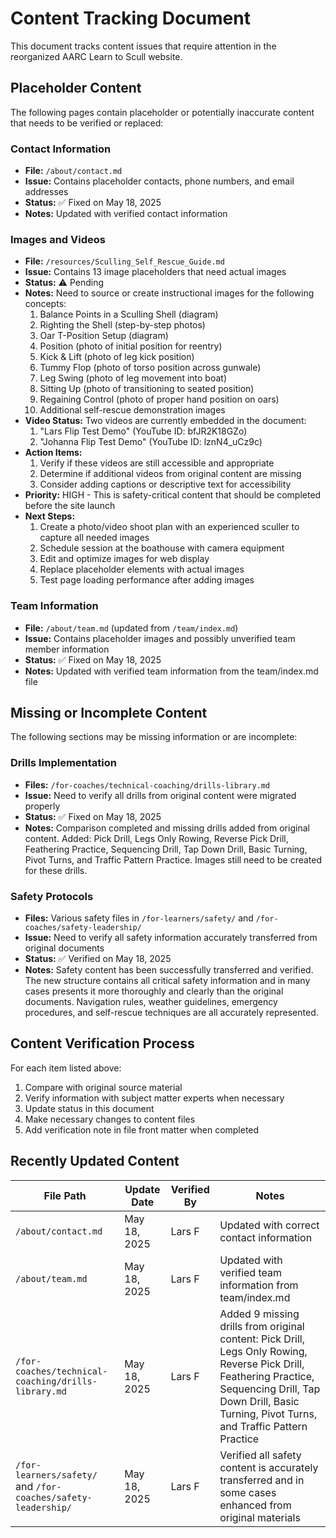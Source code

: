 # Content Tracking Document

This document tracks content issues that require attention in the reorganized AARC Learn to Scull website.

## Placeholder Content

The following pages contain placeholder or potentially inaccurate content that needs to be verified or replaced:

### Contact Information
- **File:** `/about/contact.md`
- **Issue:** Contains placeholder contacts, phone numbers, and email addresses
- **Status:** ✅ Fixed on May 18, 2025
- **Notes:** Updated with verified contact information

### Images and Videos
- **File:** `/resources/Sculling_Self_Rescue_Guide.md`
- **Issue:** Contains 13 image placeholders that need actual images
- **Status:** ⚠️ Pending
- **Notes:** Need to source or create instructional images for the following concepts:
  1. Balance Points in a Sculling Shell (diagram)
  2. Righting the Shell (step-by-step photos)
  3. Oar T-Position Setup (diagram)
  4. Position (photo of initial position for reentry)
  5. Kick & Lift (photo of leg kick position)
  6. Tummy Flop (photo of torso position across gunwale)
  7. Leg Swing (photo of leg movement into boat)
  8. Sitting Up (photo of transitioning to seated position)
  9. Regaining Control (photo of proper hand position on oars)
  10. Additional self-rescue demonstration images
- **Video Status:** Two videos are currently embedded in the document:
  1. "Lars Flip Test Demo" (YouTube ID: bfJR2K18GZo)
  2. "Johanna Flip Test Demo" (YouTube ID: lznN4_uCz9c)
- **Action Items:**
  1. Verify if these videos are still accessible and appropriate
  2. Determine if additional videos from original content are missing
  3. Consider adding captions or descriptive text for accessibility
- **Priority:** HIGH - This is safety-critical content that should be completed before the site launch
- **Next Steps:** 
  1. Create a photo/video shoot plan with an experienced sculler to capture all needed images
  2. Schedule session at the boathouse with camera equipment
  3. Edit and optimize images for web display
  4. Replace placeholder elements with actual images
  5. Test page loading performance after adding images

### Team Information
- **File:** `/about/team.md` (updated from `/team/index.md`)
- **Issue:** Contains placeholder images and possibly unverified team member information
- **Status:** ✅ Fixed on May 18, 2025
- **Notes:** Updated with verified team information from the team/index.md file

## Missing or Incomplete Content

The following sections may be missing information or are incomplete:

### Drills Implementation
- **Files:** `/for-coaches/technical-coaching/drills-library.md`
- **Issue:** Need to verify all drills from original content were migrated properly
- **Status:** ✅ Fixed on May 18, 2025
- **Notes:** Comparison completed and missing drills added from original content. Added: Pick Drill, Legs Only Rowing, Reverse Pick Drill, Feathering Practice, Sequencing Drill, Tap Down Drill, Basic Turning, Pivot Turns, and Traffic Pattern Practice. Images still need to be created for these drills.

### Safety Protocols
- **Files:** Various safety files in `/for-learners/safety/` and `/for-coaches/safety-leadership/`
- **Issue:** Need to verify all safety information accurately transferred from original documents
- **Status:** ✅ Verified on May 18, 2025
- **Notes:** Safety content has been successfully transferred and verified. The new structure contains all critical safety information and in many cases presents it more thoroughly and clearly than the original documents. Navigation rules, weather guidelines, emergency procedures, and self-rescue techniques are all accurately represented.

## Content Verification Process

For each item listed above:

1. Compare with original source material
2. Verify information with subject matter experts when necessary
3. Update status in this document
4. Make necessary changes to content files
5. Add verification note in file front matter when completed

## Recently Updated Content

| File Path | Update Date | Verified By | Notes |
|-----------|-------------|-------------|-------|
| `/about/contact.md` | May 18, 2025 | Lars F | Updated with correct contact information |
| `/about/team.md` | May 18, 2025 | Lars F | Updated with verified team information from team/index.md |
| `/for-coaches/technical-coaching/drills-library.md` | May 18, 2025 | Lars F | Added 9 missing drills from original content: Pick Drill, Legs Only Rowing, Reverse Pick Drill, Feathering Practice, Sequencing Drill, Tap Down Drill, Basic Turning, Pivot Turns, and Traffic Pattern Practice |
| `/for-learners/safety/` and `/for-coaches/safety-leadership/` | May 18, 2025 | Lars F | Verified all safety content is accurately transferred and in some cases enhanced from original materials |

